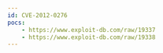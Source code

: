 ```yaml
---
id: CVE-2012-0276
pocs:
    - https://www.exploit-db.com/raw/19337
    - https://www.exploit-db.com/raw/19338
---
```

